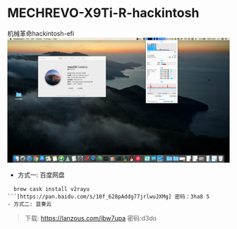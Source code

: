 # MECHREVO-X9Ti-R-hackintosh
机械革命hackintosh-efi
![ image](https://github.com/cateatlemon/MECHREVO-X9Ti-R-hackintosh/blob/master/13ACFBA5-6F7B-4C46-B2C9-2304FE81E8C3.png)
- 方式一: 百度网盘
```
  brew cask install v2rayu
```[https://pan.baidu.com/s/10f_628pAddg77jrlwuJXMg] 密码：3ha8 5
- 方式二: 蓝奏云
```
>下载: https://lanzous.com/ibw7upa 密码:d3do
